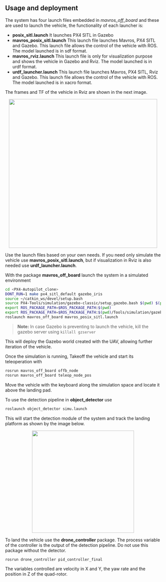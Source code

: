 ﻿## Usage and deployment

The system has four launch files embedded in *mavros_off_board* and these are used to launch the vehicle, the functionality of each launcher is:

 - **posix_sitl.launch** It launches PX4 SITL in Gazebo
 - **mavros_posix_sitl.launch** This launch file launches Mavros, PX4 SITL and Gazebo. This launch file allows the control of the vehicle with ROS. The model launched is in sdf format.
 - **mavros_rviz.launch** This launch file is only for visualization purpose and shows the vehicle in Gazebo and Rviz. The model launched is in urdf format.
 - **urdf_launcher.launch** This launch file launches Mavros, PX4 SITL, Rviz and Gazebo. This launch file allows the control of the vehicle with ROS. The model launched is in xacro format.

The frames and TF of the vehicle in Rviz are shown in the next image.

<div  align="center">
<img src="./images/rviz_gif.gif" width="480" />
</div>

Use the launch files based on your own needs. If you need only simulate the vehicle use **mavros_posix_sitl.launch**, but if visualization in Rviz is also needed use **urdf_launcher.launch**. 

With the package **mavros_off_board**  launch the system in a simulated environment 

```bash
cd <PX4-Autopilot_clone>
DONT_RUN=1 make px4_sitl_default gazebo_iris
source ~/catkin_ws/devel/setup.bash    
source PX4-Tools/simulation/gazebo-classic/setup_gazebo.bash $(pwd) $(pwd)/build/px4_sitl_default
export ROS_PACKAGE_PATH=$ROS_PACKAGE_PATH:$(pwd)
export ROS_PACKAGE_PATH=$ROS_PACKAGE_PATH:$(pwd)/Tools/simulation/gazebo/sitl_gazebo
roslaunch mavros_off_board mavros_posix_sitl.launch
```

> **Note:** In case Gazebo is preventing to launch the vehicle, kill the gazebo server using `killall gzserver`

This will deploy the Gazebo world created with the UAV, allowing further iteration of the vehicle.

Once the simulation is running,  Takeoff the vehicle and start its teleoperation with

```bash
rosrun mavros_off_board offb_node
rosrun mavros_off_board teleop_node_pos
```

Move the vehicle with the keyboard along the simulation space and locate it above the landing pad.

To use the detection pipeline in **object_detector** use 

```bash
roslaunch object_detector simu.launch
```
This will start the detection module of the system and track the landing platform as shown by the image below.
 
 <div  align="center">
<img  src="./images/kf.png" width="330">
</div>

To land the vehicle use the **drone_controller** package. The process variable of the controller is the output of the detection pipeline. Do not use this package without the detector.  

```bash
rosrun drone_controller pid_controller_final 
```
The variables controlled are velocity in X and Y, the yaw rate and the position in Z of the quad-rotor.
